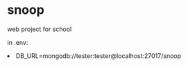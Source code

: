 # snoop
web project for school

in .env: 
<li>DB_URL=mongodb://tester:tester@localhost:27017/snoop</li>
